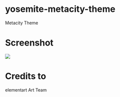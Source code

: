 # yosemite-metacity-theme
Metacity Theme

# Screenshot
![](http://s13.postimg.org/f4iuz8yjr/Screenshot_3.png)

# Credits to
elementart Art Team
